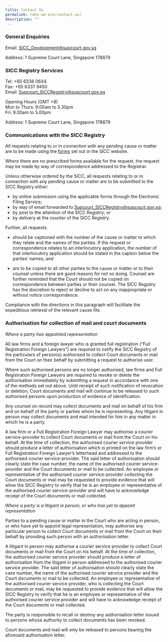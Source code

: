 ```yaml
---
title: Contact Us
permalink: /who-we-are/contact-us/
description: ""
---
```

### General Enquiries

Email: [SICC\_Development@supcourt.gov.sg](mailto:SICC_Development@supcourt.gov.sg)

[](mailto:Supcourt_SICCRegistry@supcourt.gov.sg)Address: 1 Supreme Court Lane, Singapore 178879

### SICC Registry Services

Tel: +65 6336 0644  
Fax: +65 6337 9450  
Email: [Supcourt\_SICCRegistry@supcourt.gov.sg](mailto:Supcourt_SICCRegistry@supcourt.gov.sg)  
  
Opening Hours (GMT +8)  
Mon to Thurs: 9.00am to 5.30pm  
Fri: 9.00am to 5.00pm  
  
Address: 1 Supreme Court Lane, Singapore 178879



### **Communications with the SICC Registry**

All requests relating to or in connection with any pending cause or matter are to be made using the [forms](https://www.sicc.gov.sg/forms-and-services) set out in the SICC website.

Where there are no prescribed forms available for the request, the request may be made by way of correspondence addressed to the Registrar.

Unless otherwise ordered by the SICC, all requests relating to or in connection with any pending cause or matter are to be submitted to the SICC Registry either:

*   by online submission using the applicable forms through the Electronic Filing Service;
*   by way of email forwarded to [Supcourt\_SICCRegistry@supcourt.gov.sg](mailto:Supcourt_SICCRegistry@supcourt.gov.sg);
*   by post to the attention of the SICC Registry; or
*   by delivery at the counter of the SICC Registry.

Further, all requests:

*   should be captioned with the number of the cause or matter to which they relate and the names of the parties. If the request or correspondence relates to an interlocutory application, the number of that interlocutory application should be stated in the caption below the parties’ names; and

*   are to be copied to all other parties to the cause or matter or to their counsel unless there are good reasons for not so doing. Counsel are further reminded that the Court should not be copied on correspondence between parties or their counsel. The SICC Registry has the discretion to reject or decline to act on any inappropriate or without notice correspondence.

Compliance with the directions in this paragraph will facilitate the expeditious retrieval of the relevant cause file.

### **Authorisation for collection of mail and court documents**

_Where a party has appointed representation_

All law firms and a foreign lawyer who is granted full registration (“Full Registration Foreign Lawyers”) are required to notify the SICC Registry of the particulars of person(s) authorised to collect Court documents or mail from the Court on their behalf by submitting a request to authorise user.

Where such authorised persons are no longer authorised, law firms and Full Registration Foreign Lawyers are required to revoke or delete the authorisation immediately by submitting a request in accordance with one of the methods set out above. Until receipt of such notification of revocation or deletion, Court documents and mail will continue to be released to such authorised persons upon production of evidence of identification.

Any counsel on record may collect documents and mail on behalf of his firm and on behalf of the party or parties whom he is representing. Any litigant in person may collect documents and mail intended for him in any matter in which he is a party.

A law firm or a Full Registration Foreign Lawyer may authorise a courier service-provider to collect Court documents or mail from the Court on his behalf. At the time of collection, the authorised courier service provider should produce a letter of authorisation which is printed on the law firm’s or Full Registration Foreign Lawyer’s letterhead and addressed to the authorised courier service-provider. The said letter of authorisation should clearly state the case number, the name of the authorised courier service-provider and the Court documents or mail to be collected. An employee or representative of the authorised courier service-provider collecting the Court documents or mail may be requested to provide evidence that will allow the SICC Registry to verify that he is an employee or representative of the authorised courier service-provider and will have to acknowledge receipt of the Court documents or mail collected.

_Where a party is a litigant in person, or who has yet to appoint representation_

Parties to a pending cause or matter in the Court who are acting in person, or who have yet to appoint legal representation, may authorise any particular person to collect Court documents or mail from the Court on their behalf by providing such person with an authorisation letter.

A litigant in person may authorise a courier service provider to collect Court documents or mail from the Court on his behalf. At the time of collection, the authorised courier service provider should produce a letter of authorisation from the litigant in person addressed to the authorised courier service provider. The said letter of authorisation should clearly state the case number, the name of the authorised courier service provider and the Court documents or mail to be collected. An employee or representative of the authorised courier service provider, who is collecting the Court documents or mail, may be requested to provide evidence that will allow the SICC Registry to verify that he is an employee or representative of the authorised courier service provider and will have to acknowledge receipt of the Court documents or mail collected.

The party is responsible to recall or destroy any authorisation letter issued to persons whose authority to collect documents has been revoked.

Court documents and mail will only be released to persons bearing the aforesaid authorisation letter.
